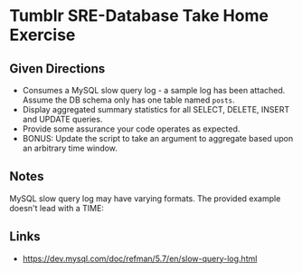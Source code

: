 # Tumblr SRE-Database Take Home Exercise


##  Given Directions
* Consumes a MySQL slow query log - a sample log has been attached.  Assume the DB schema only has one table named `posts`.
* Display aggregated summary statistics for all SELECT, DELETE, INSERT and UPDATE queries.
* Provide some assurance your code operates as expected.
* BONUS: Update the script to take an argument to aggregate based upon an arbitrary time window.

## Notes
MySQL slow query log may have varying formats. The provided example doesn't lead with a TIME:

## Links
* <https://dev.mysql.com/doc/refman/5.7/en/slow-query-log.html>
